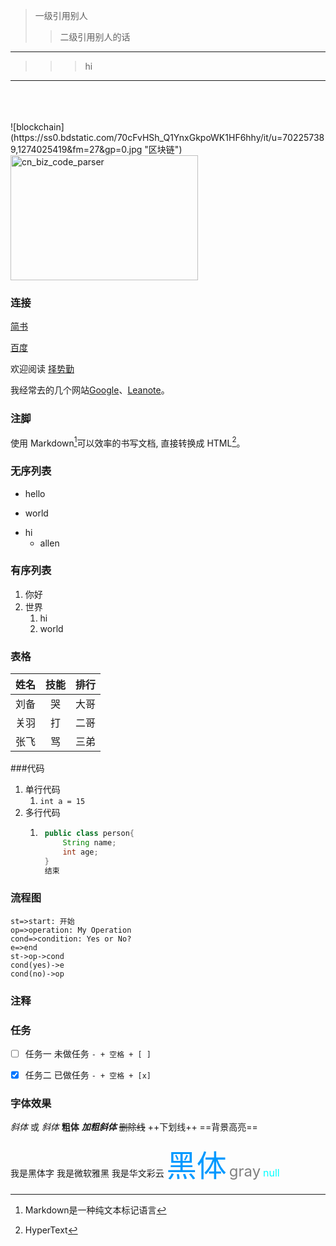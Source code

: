>一级引用别人
>>二级引用别人的话
*************
>>>hi
-------
<br/>
<br/>
<br/>
![blockchain](https://ss0.bdstatic.com/70cFvHSh_Q1YnxGkpoWK1HF6hhy/it/u=702257389,1274025419&fm=27&gp=0.jpg "区块链")
<img src="source/cn_biz_code_parser_hierarchy.png" width="300" height="200" alt="cn_biz_code_parser">

### 连接
[简书](http://jianshu.com)


[百度](http://baidu.com)

欢迎阅读 [择势勤](https://www.jianshu.com/u/16d77399d3a7 "择势勤")


我经常去的几个网站[Google][1]、[Leanote][2]。

[1]:http://www.google.com

[2]:http://www.leanote.com

### 注脚

使用 Markdown[^1]可以效率的书写文档, 直接转换成 HTML[^2]。

[^1]: Markdown是一种纯文本标记语言

[^2]: HyperText


### 无序列表
- hello
+ world
* hi
  * allen

### 有序列表
1. 你好
2. 世界
   1. hi
   2. world

### 表格
姓名|技能|排行
---|:---:|---:
刘备|哭|大哥
关羽|打|二哥
张飞|骂|三弟

###代码
1. 单行代码
   1. `int a = 15`
2. 多行代码
   1.  ```java 
        public class person{
            String name;
            int age;
        }
        结束 
        ```
### 流程图
```flow
st=>start: 开始
op=>operation: My Operation
cond=>condition: Yes or No?
e=>end
st->op->cond
cond(yes)->e
cond(no)->op
```

### 注释
<div style='display: none'>
哈哈我是注释，不会在浏览器中显示。
</div>
<!--哈哈我是注释，不会在浏览器中显示。-->

### 任务
- [ ] 任务一 未做任务 `- + 空格 + [ ]`
- [x] 任务二 已做任务 `- + 空格 + [x]`


### 字体效果
*斜体* 或 _斜体_
**粗体**
***加粗斜体***
~~删除线~~
++下划线++
==背景高亮==

<font face="黑体">我是黑体字</font>
<font face="微软雅黑">我是微软雅黑</font>
<font face="STCAIYUN">我是华文彩云</font>
<font color=#0099ff size=12 face="黑体">黑体</font>
<font color=gray size=5>gray</font>
<font color=#00ffff size=3>null</font>